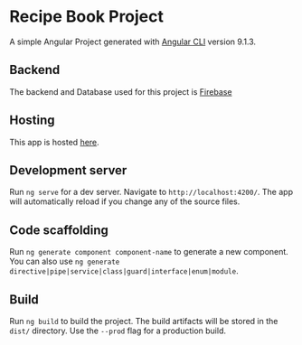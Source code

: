 # Recipe Book Project

A simple Angular Project generated with [Angular CLI](https://github.com/angular/angular-cli) version 9.1.3.

## Backend

The backend and Database used for this project is [Firebase](https://firebase.google.com/)

## Hosting

This app is hosted [here](https://recipe-book-565df.web.app/).

## Development server

Run `ng serve` for a dev server. Navigate to `http://localhost:4200/`. The app will automatically reload if you change any of the source files.

## Code scaffolding

Run `ng generate component component-name` to generate a new component. You can also use `ng generate directive|pipe|service|class|guard|interface|enum|module`.

## Build

Run `ng build` to build the project. The build artifacts will be stored in the `dist/` directory. Use the `--prod` flag for a production build.
